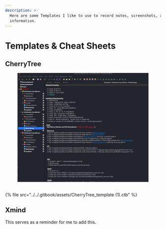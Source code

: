 ```yaml
---
description: >-
  Here are some Templates I like to use to record notes, screenshots, and other
  information.
---
```


# Templates & Cheat Sheets

## CherryTree

<figure><img src="../../.gitbook/assets/image (1) (1) (1) (1) (1) (1) (1) (1) (1) (1).png" alt=""><figcaption></figcaption></figure>

##

{% file src="../../.gitbook/assets/CherryTree_template (1).ctb" %}

## Xmind

This serves as a reminder for me to add this.
